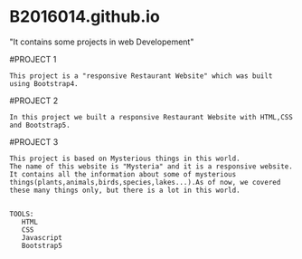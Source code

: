 # B2016014.github.io

"It contains some projects in web Developement"

#PROJECT 1

    This project is a "responsive Restaurant Website" which was built using Bootstrap4.
    
#PROJECT 2

    In this project we built a responsive Restaurant Website with HTML,CSS and Bootstrap5.
    
#PROJECT 3
     
    This project is based on Mysterious things in this world.
    The name of this website is "Mysteria" and it is a responsive website.
    It contains all the information about some of mysterious things(plants,animals,birds,species,lakes...).As of now, we covered these many things only, but there is a lot in this world.
    
    
    TOOLS:
       HTML
       CSS
       Javascript
       Bootstrap5

